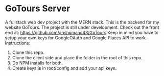 # GoTours Server
A fullstack web dev project with the MERN stack.
This is the backend for my website GoTours. The project is still under development. Check out the front end at: https://github.com/anshumanc43/GoTours
Keep in mind you have to setup your own keys for GoogleOAuth and Google Places API to work.
Instructions:
1. Clone this repo.
2. Clone the client side and place the folder in the root of this repo.
3. Do NPM installs for both.
4. Create keys.js in root/config and add your api keys.
